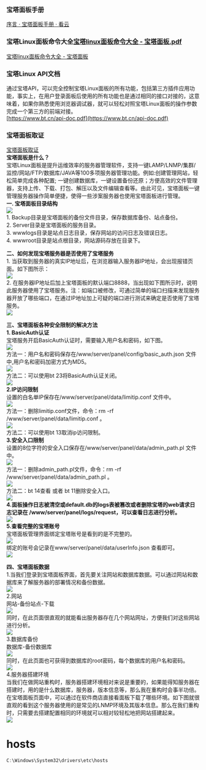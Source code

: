 ### 宝塔面板手册
[序言 · 宝塔面板手册 · 看云](https://www.kancloud.cn/chudong/bt2017/424204)
### 宝塔Linux面板命令大全[宝塔linux面板命令大全 - 宝塔面板.pdf](https://www.yuque.com/attachments/yuque/0/2023/pdf/25358086/1685026457368-519644bd-95f8-4d15-a6c9-bcba70883ea0.pdf?_lake_card=%7B%22src%22%3A%22https%3A%2F%2Fwww.yuque.com%2Fattachments%2Fyuque%2F0%2F2023%2Fpdf%2F25358086%2F1685026457368-519644bd-95f8-4d15-a6c9-bcba70883ea0.pdf%22%2C%22name%22%3A%22%E5%AE%9D%E5%A1%94linux%E9%9D%A2%E6%9D%BF%E5%91%BD%E4%BB%A4%E5%A4%A7%E5%85%A8%20-%20%E5%AE%9D%E5%A1%94%E9%9D%A2%E6%9D%BF.pdf%22%2C%22size%22%3A393589%2C%22ext%22%3A%22pdf%22%2C%22source%22%3A%22%22%2C%22status%22%3A%22done%22%2C%22download%22%3Atrue%2C%22taskId%22%3A%22u51163be8-7312-432e-a135-9e91a066800%22%2C%22taskType%22%3A%22upload%22%2C%22type%22%3A%22application%2Fpdf%22%2C%22__spacing%22%3A%22both%22%2C%22id%22%3A%22ue2a01fbd%22%2C%22margin%22%3A%7B%22top%22%3Atrue%2C%22bottom%22%3Atrue%7D%2C%22card%22%3A%22file%22%7D)
[宝塔linux面板命令大全 - 宝塔面板](https://www.bt.cn/btcode.html)
### 宝塔Linux API文档
通过宝塔API，可以完全控制宝塔Linux面板的所有功能，包括第三方插件应用功能，事实上，在用户登录面板后使用的所有功能也是通过相同的接口对接的，这意味着，如果你熟悉使用浏览器调试器，就可以轻松对照宝塔Linux面板的操作参数完成一个第三方的前端对接。<br />[https://www.bt.cn/api-doc.pdf](https://www.bt.cn/api-doc.pdf)
### 宝塔面板取证
[宝塔面板取证](https://mp.weixin.qq.com/s/YUmk2UPzbQqAJbQJQ8wepQ)<br />**宝塔面板是什么？**<br />宝塔Linux面板是提升运维效率的服务器管理软件，支持一键LAMP/LNMP/集群/监控/网站/FTP/数据库/JAVA等100多项服务器管理功能。例如:创建管理网站，轻松简单完成各种配置; 一键创建数据库，一键设置备份还原；方便高效的文件管理器，支持上传、下载、打包、解压以及文件编辑查看等。由此可见，宝塔面板一键管理服务器操作简单便捷，使得一些涉案服务器也使用宝塔面板进行管理。<br />**一. 宝塔面板目录结构**<br />![](./images/20231018_0005488854.png)<br />1. Backup目录是宝塔面板的备份文件目录，保存数据库备份、站点备份。<br />2. Server目录是宝塔面板的服务目录。<br />3. wwwlogs目录是站点日志目录，保存网站的访问日志及错误日志。<br />4. wwwroot目录是站点根目录，网站源码存放在目录下。

**二、如何发现宝塔服务器是否使用了宝塔服务**<br />1. 当获取到服务器的真实IP地址后，在浏览器输入服务器IP地址，会出现报错页面。如下图所示：<br />![](./images/20231018_0005498313.png)<br />2. 在服务器IP地址后加上宝塔面板的默认端口8888，当出现如下图所示时，说明此服务器使用了宝塔服务。注：如端口被修改，可通过简单的端口扫描来发现服务器开放了哪些端口，在通过IP地址加上可疑的端口进行测试来确定是否使用了宝塔服务。<br />![](./images/20231018_0005501163.png)

**三、宝塔面板各种安全限制的解决方法**<br />**1. BasicAuth认证**<br />宝塔服务开启BasicAuth认证时，需要输入用户名和密码，如下图。<br />![](./images/20231018_0005504015.png)<br />方法一：用户名和密码保存在/www/server/panel/config/basic_auth.json 文件中,用户名和密码加密方式为MD5。<br />![](./images/20231018_0005517155.png)<br />方法二：可以使用bt 23将BasicAuth认证关闭。<br />![](./images/20231018_0005522367.png)<br />**2.IP访问限制**<br />设置的白名单IP保存在/www/server/panel/data/limitip.conf 文件中。<br />![](./images/20231018_0005537627.png)<br />方法一：删除limitip.conf文件，命令：rm -rf  /www/server/panel/data/limitip.conf 。<br />![](./images/20231018_0005541202.png)<br />方法二：可以使用bt 13取消ip访问限制。<br />**3.安全入口限制**<br />设置的8位字符的安全入口保存在/www/server/panel/data/admin_path.pl 文件中。<br />![](./images/20231018_0005546489.png)<br />方法一：删除admin_path.pl文件，命令：rm -rf /www/server/panel/data/admin_path.pl 。<br />![](./images/20231018_0005558832.png)<br />方法二：bt 14查看 或者 bt 11删除安全入口。<br />![](./images/20231018_0005561738.png)<br />**4.面板操作日志被清空或default.db的logs表被篡改或者删除宝塔的web请求日志记录在 /www/server/panel/logs/request，可以查看日志进行分析。**<br />![](./images/20231018_0005579450.png)<br />**5.查看完整的宝塔账号**<br />宝塔面板管理界面绑定宝塔账号是看到的是不完整的。<br />![](./images/20231018_0005587335.png)<br />绑定的账号会记录在www/server/panel/data/userInfo.json 查看即可。<br />![](./images/20231018_0005596429.png)

**四、宝塔面板数据**<br />1.当我们登录到宝塔面板界面，首先要关注网站和数据库数据。可以通过网站和数据库来了解服务器的部署情况和备份数据。<br />![](./images/20231018_0006007437.png)<br />2.网站<br />网站-备份站点-下载<br />![](./images/20231018_0006001885.png)<br />同时，在此页面很直观的就能看出服务器存在几个网站网址，方便我们对这些网站进行分析。<br />![](./images/20231018_0006014624.png)<br />3.数据库备份<br />数据库-备份数据库<br />![](./images/20231018_0006022664.png)<br />同时，在此页面也可获得到数据库的root密码，每个数据库的用户名和密码。<br />![](./images/20231018_0006035732.png)<br />4.服务器搭建环境<br />当我们在做网站重构时，服务器搭建环境相对来说是重要的，如果能得知服务器在搭建时，用的是什么数据库，服务器，版本信息等，那么我在重构时会事半功倍。<br />在宝塔面板页面中，可以通过在软件商店直接看面板下载了哪些环境。如下图就很直观的看到这个服务器使用的是常见的LNMP环境及其版本信息。那么在我们重构时，只需要去搭建配置相同的环境就可以相对较轻松地把网站搭建起来。<br />![](./images/20231018_0006046217.png)
# hosts
```powershell
C:\Windows\System32\drivers\etc\hosts
```
